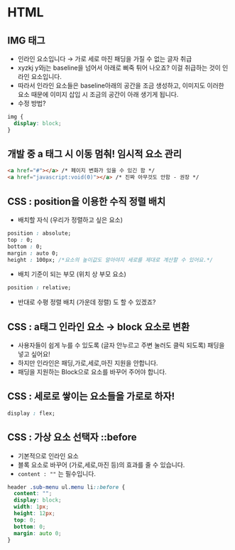 # HTML

## IMG 태그

- 인라인 요소입니다 → 가로 세로 마진 패딩을 가질 수 없는 글자 취급
- xyzkj y와j는 baseline을 넘어서 아래로 삐죽 튀어 나오죠? 이걸 취급하는 것이 인라인 요소입니다.
- 따라서 인라인 요소들은 baseline아래의 공간을 조금 생성하고, 이미지도 이러한 요소 때문에 이미지 삽입 시 조금의 공간이 아래 생기게 됩니다.
- 수정 방법?

```css
img {
  display: block;
}
```

## 개발 중 a 태그 시  이동 멈춰! 임시적 요소 관리

```html
<a href="#"></a> /* 페이지 변화가 있을 수 있긴 함 */
<a href="javascript:void(0)"></a> /* 진짜 아무것도 안함 - 권장 */
```

## CSS : position을 이용한 수직 정렬 배치

- 배치할 자식 (우리가 정렬하고 싶은 요소)

```css
position : absolute;
top : 0;
bottom : 0;
margin : auto 0;
height : 100px; /*요소의 높이값도 알아야지 세로를 제대로 계산할 수 있어요.*/
```

- 배치 기준이 되는 부모 (위치 상 부모 요소)

```css
position : relative;
```

- 반대로 수평 정렬 배치 (가운데 정렬) 도 할 수 있겠죠?

## CSS : a태그 인라인 요소 → block 요소로 변환

- 사용자들이 쉽게 누를 수 있도록 (글자 안누르고 주변 눌러도 클릭 되도록) 패딩을 넣고 싶어요!
- 하지만 인라인은 패딩,가로,세로,마진 지원을 안합니다.
- 패딩을 지원하는 Block으로 요소를 바꾸어 주어야 합니다.

## CSS : 세로로 쌓이는 요소들을 가로로 하자! 

```css
display : flex;
```

## CSS : 가상 요소 선택자 ::before

- 기본적으로 인라인 요소
- 블록 요소로 바꾸어 (가로,세로,마진 등)의 효과를 줄 수 있습니다.
- ``` content : "" ``` 는 필수입니다.

```css
header .sub-menu ul.menu li::before {
  content: "";
  display: block;
  width: 1px;
  height: 12px;
  top: 0;
  bottom: 0;
  margin: auto 0;
}
```
